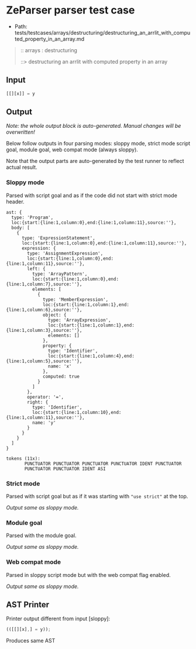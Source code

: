 # ZeParser parser test case

- Path: tests/testcases/arrays/destructuring/destructuring_an_arrlit_with_computed_property_in_an_array.md

> :: arrays : destructuring
>
> ::> destructuring an arrlit with computed property in an array

## Input

`````js
[[][x]] = y
`````

## Output

_Note: the whole output block is auto-generated. Manual changes will be overwritten!_

Below follow outputs in four parsing modes: sloppy mode, strict mode script goal, module goal, web compat mode (always sloppy).

Note that the output parts are auto-generated by the test runner to reflect actual result.

### Sloppy mode

Parsed with script goal and as if the code did not start with strict mode header.

`````
ast: {
  type: 'Program',
  loc:{start:{line:1,column:0},end:{line:1,column:11},source:''},
  body: [
    {
      type: 'ExpressionStatement',
      loc:{start:{line:1,column:0},end:{line:1,column:11},source:''},
      expression: {
        type: 'AssignmentExpression',
        loc:{start:{line:1,column:0},end:{line:1,column:11},source:''},
        left: {
          type: 'ArrayPattern',
          loc:{start:{line:1,column:0},end:{line:1,column:7},source:''},
          elements: [
            {
              type: 'MemberExpression',
              loc:{start:{line:1,column:1},end:{line:1,column:6},source:''},
              object: {
                type: 'ArrayExpression',
                loc:{start:{line:1,column:1},end:{line:1,column:3},source:''},
                elements: []
              },
              property: {
                type: 'Identifier',
                loc:{start:{line:1,column:4},end:{line:1,column:5},source:''},
                name: 'x'
              },
              computed: true
            }
          ]
        },
        operator: '=',
        right: {
          type: 'Identifier',
          loc:{start:{line:1,column:10},end:{line:1,column:11},source:''},
          name: 'y'
        }
      }
    }
  ]
}

tokens (11x):
       PUNCTUATOR PUNCTUATOR PUNCTUATOR PUNCTUATOR IDENT PUNCTUATOR
       PUNCTUATOR PUNCTUATOR IDENT ASI
`````

### Strict mode

Parsed with script goal but as if it was starting with `"use strict"` at the top.

_Output same as sloppy mode._

### Module goal

Parsed with the module goal.

_Output same as sloppy mode._

### Web compat mode

Parsed in sloppy script mode but with the web compat flag enabled.

_Output same as sloppy mode._

## AST Printer

Printer output different from input [sloppy]:

````js
(([[][x],] = y));
````

Produces same AST
